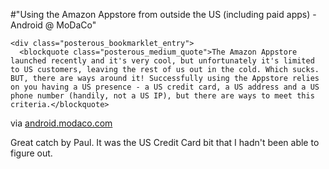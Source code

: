 #"Using the Amazon Appstore from outside the US (including paid apps) - Android @ MoDaCo"


    <div class="posterous_bookmarklet_entry">
      <blockquote class="posterous_medium_quote">The Amazon Appstore launched recently and it's very cool, but unfortunately it's limited to US customers, leaving the rest of us out in the cold. Which sucks. BUT, there are ways around it! Successfully using the Appstore relies on you having a US presence - a US credit card, a US address and a US phone number (handily, not a US IP), but there are ways to meet this criteria.</blockquote>

<div class="posterous_quote_citation">via <a href="http://android.modaco.com/content/software/336184/using-the-amazon-appstore-from-outside-the-us-including-paid-apps/">android.modaco.com</a></div>
    <p>Great catch by Paul. It was the US Credit Card bit that I hadn't been able to figure out.</p></div>
  